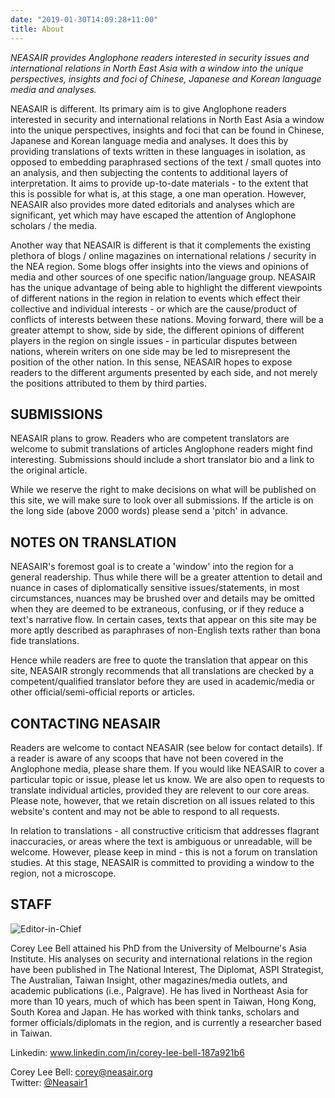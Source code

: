 ```yaml
---
date: "2019-01-30T14:09:28+11:00"
title: About
---
```


*NEASAIR provides Anglophone readers interested in security issues and international relations in North East Asia with a window into the unique perspectives, insights and foci of Chinese, Japanese and Korean language media and analyses.*

NEASAIR is different. Its primary aim is to give Anglophone readers interested in security and international relations in North East Asia a window into the unique perspectives, insights and foci that can be found in Chinese, Japanese and Korean language media and analyses. It does this by providing translations of texts written in these languages in isolation, as opposed to embedding paraphrased sections of the text / small quotes into an analysis, and then subjecting the contents to additional layers of interpretation. It aims to provide up-to-date materials - to the extent that this is possible for what is, at this stage, a one man operation. However, NEASAIR also provides more dated editorials and analyses which are significant, yet which may have escaped the attention of Anglophone scholars / the media. 

Another way that NEASAIR is different is that it complements the existing plethora of blogs / online magazines on international relations / security in the NEA region. Some blogs offer insights into the views and opinions of media and other sources of one specific nation/language group. NEASAIR has the unique advantage of being able to highlight the different viewpoints of different nations in the region in relation to events which effect their collective and individual interests - or which are the cause/product of conflicts of interests between these nations.  Moving forward, there will be a greater attempt to show, side by side, the different opinions of different players in the region on single issues - in particular disputes between nations, wherein writers on one side may be led to misrepresent the position of the other nation. In this sense, NEASAIR hopes to expose readers to the different arguments presented by each side, and not merely the positions attributed to them by third parties.

## SUBMISSIONS

NEASAIR plans to grow. Readers who are competent translators are welcome to submit translations of articles Anglophone readers might find interesting. Submissions should include a short translator bio and a link to the original article.  

While we reserve the right to make decisions on what will be published on this site, we will make sure to look over all submissions. If the article is on the long side (above 2000 words) please send a 'pitch' in advance.

## NOTES ON TRANSLATION

NEASAIR's foremost goal is to create a 'window' into the region for a general readership. Thus while there will be a greater attention to detail and nuance in cases of diplomatically sensitive issues/statements, in most circumstances, nuances may be brushed over and details may be omitted when they are deemed to be extraneous, confusing, or if they reduce a text's narrative flow. In certain cases, texts that appear on this site may be more aptly described as paraphrases of non-English texts rather than bona fide translations. 

Hence while readers are free to quote the translation that appear on this site, NEASAIR strongly recommends that all translations are checked by a competent/qualified translator before they are used in academic/media or other official/semi-official reports or articles.

## CONTACTING NEASAIR 

Readers are welcome to contact NEASAIR (see below for contact details). If a reader is aware of any scoops that have not been covered in the Anglophone media, please share them. If you would like NEASAIR to cover a particular topic or issue, please let us know. We are also open to requests to translate individual articles, provided they are relevent to our core areas. Please note, however, that we retain discretion on all issues related to this website's content and may not be able to respond to all requests.

In relation to translations - all constructive criticism that addresses flagrant inaccuracies, or areas where the text is ambiguous or unreadable, will be welcome. However, please keep in mind - this is not a forum on translation studies. At this stage, NEASAIR is committed to providing a window to the region, not a microscope.

## STAFF

![Editor-in-Chief](/img/corey_bell.webp "Editor in Chief")  

Corey Lee Bell attained his PhD from the University of Melbourne's Asia Institute. His analyses on security and international relations in the region have been published in The National Interest, The Diplomat, ASPI Strategist, The Australian, Taiwan Insight, other magazines/media outlets, and academic publications (i.e., Palgrave). He has lived in Northeast Asia for more than 10 years, much of which has been spent in Taiwan, Hong Kong, South Korea and Japan. He has worked with think tanks, scholars and former officials/diplomats in the region, and is currently a researcher based in Taiwan.  

Linkedin: www.linkedin.com/in/corey-lee-bell-187a921b6   

Corey Lee Bell: <corey@neasair.org>  
Twitter: [@Neasair1](https://twitter.com/Neasair1)
